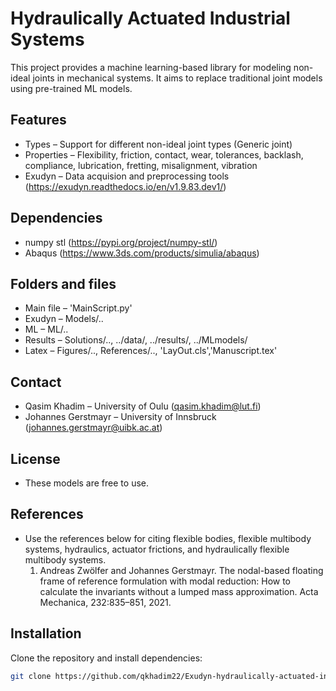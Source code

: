 # Hydraulically Actuated Industrial Systems
This project provides a machine learning-based library for modeling non-ideal joints in mechanical systems. 
It aims to replace traditional joint models using pre-trained ML models.

## Features
- Types – Support for different non-ideal joint types (Generic joint)
- Properties – Flexibility, friction, contact, wear, tolerances, backlash, compliance, lubrication, fretting, misalignment, vibration    
- Exudyn – Data acquision and preprocessing tools (https://exudyn.readthedocs.io/en/v1.9.83.dev1/)

## Dependencies 
- numpy stl (https://pypi.org/project/numpy-stl/)
- Abaqus (https://www.3ds.com/products/simulia/abaqus)

## Folders and files
- Main file – 'MainScript.py' 
- Exudyn – Models/..
- ML –  ML/..
- Results – Solutions/.., ../data/, ../results/, ../MLmodels/
- Latex – Figures/.., References/.., 'LayOut.cls','Manuscript.tex'  

## Contact

- Qasim Khadim – University of Oulu (qasim.khadim@lut.fi)
- Johannes Gerstmayr – University of Innsbruck (johannes.gerstmayr@uibk.ac.at)

## License
- These models are free to use. 

## References
- Use the references below for citing flexible bodies, flexible multibody systems, hydraulics, actuator frictions, and hydraulically flexible multibody systems.
	1. Andreas Zwölfer and Johannes Gerstmayr. The nodal-based floating frame of reference formulation with modal reduction: How to calculate the invariants without a lumped mass approximation. Acta Mechanica, 232:835–851, 2021.



## Installation
Clone the repository and install dependencies:
```bash
git clone https://github.com/qkhadim22/Exudyn-hydraulically-actuated-industrial-systems.git
